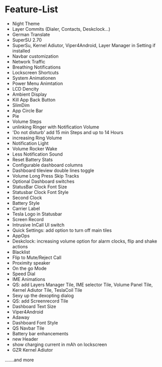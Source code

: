 # Feature-List

- Night Theme
- Layer Commits (Dialer, Contacts, Deskclock...)
- German Translate
- SuperSU 2.70
- SuperSu, Kernel Adiutor, Viper4Android, Layer Manager in Setting if installed
- Navbar customization
- Network Traffic
- Breathing Notifications
- Lockscreen Shortcuts
- System Animationen
- Power Menu Animtation
- LCD Dencity
- Ambient Display
- Kill App Back Button
- SlimDim
- App Circle Bar
- Pie
- Volume Steps
- unlinking Ringer with Notification Volume
- 'Do not disturb' add 15 min Steps and up to 14 Hours
- increasing Ring Volume
- Notification Light
- Volume Rocker Wake
- Less Notification Sound
- Reset Battery Stats
- Configurable dashboard columns
- Dashboard tileview double lines toggle
- Volume Long Press Skip Tracks
- Optional Dashboard switches
- StatusBar Clock Font Size
- Statusbar Clock Font Style
- Second Clock
- Battery Style
- Carrier Label
- Tesla Logo in Statusbar
- Screen Record
- Intrusive InCall UI switch
- Quick Settings: add option to turn off main tiles
- AppOps
- Deskclock: increasing volume option for alarm clocks, flip and shake actions
- Blacklist
- Flip to Mute/Reject Call
- Proximity speaker
- On the go Mode
- Speed Dial
- IME Animations
- QS: add Layers Manager Tile, IME selector Tile, Volume Panel Tile, Kernel Adiutor Tile, TeslaCoil Tile
- Sexy up the dexopting dialog
- QS: add Screenrecord Tile
- Dashboard Text Size
- Viper4Android
- Adaway
- Dashboard Font Style
- QS Navbar Tile
- Battery bar enhancements
- new Header
- show charging current in mAh on lockscreen
- GZR Kernel Adiutor

.......and more
